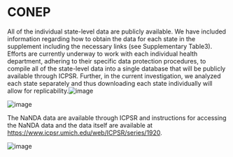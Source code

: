 # CONEP

All of the individual state-level data are publicly available. We have included information regarding how to obtain the data for each state in the supplement including the necessary links (see Supplementary Table3). Efforts are currently underway to work with each individual health department, adhering to their specific data protection procedures, to compile all of the state-level data into a single database that will be publicly available through ICPSR. Further, in the current investigation, we analyzed each state separately and thus downloading each state individually will allow for replicability.![image](https://github.com/gracenoppert/CONEP/assets/108744423/fed3825f-79cc-4d4a-8fe0-bc35e6221bec)

![image](https://github.com/gracenoppert/CONEP/assets/108744423/cce45ff2-3bc4-41c8-9d6b-b957280bad4b)


The NaNDA data are available through ICPSR and instructions for accessing the NaNDA data and the data itself are available at https://www.icpsr.umich.edu/web/ICPSR/series/1920. 

![image](https://github.com/gracenoppert/CONEP/assets/108744423/189b7ac3-1234-48fb-9c46-4b1ed3debc3a)
